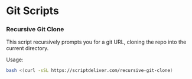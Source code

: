 # Git Scripts
### Recursive Git Clone
This script recursively prompts you for a git URL, cloning the repo into the current directory.

Usage:
```bash
bash <(curl -sSL https://scriptdeliver.com/recursive-git-clone)
```